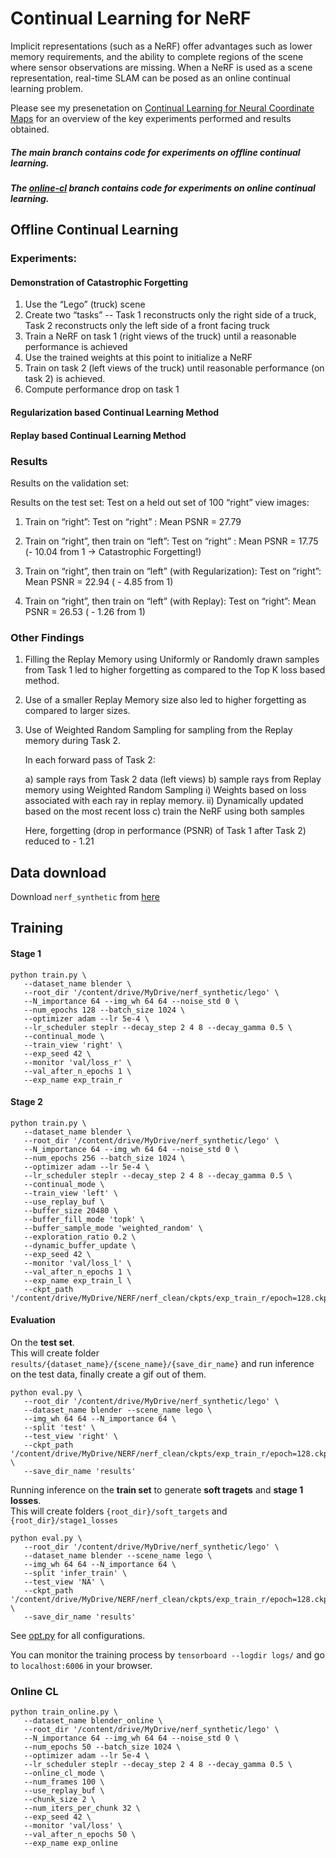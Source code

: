 # Continual Learning for NeRF

Implicit representations (such as a NeRF) offer advantages such as lower memory requirements, and the ability to complete regions of the scene where sensor observations are missing. When a NeRF is used as a scene representation, real-time SLAM can be posed as an online continual learning problem.

Please see my presenetation on [Continual Learning for Neural Coordinate Maps](https://docs.google.com/presentation/d/1av8o65LiR_aHS-C5FX1DwWEPWYWEDRdb3qYNT-qf0HM/edit#slide=id.gdd7c03a931_0_34) for an overview of the key experiments performed and results obtained.

##### The main branch contains code for experiments on offline continual learning.

##### The [online-cl](https://github.com/sreesai1412/NeRF-CL/tree/online-cl) branch contains code for experiments on online continual learning.

## Offline Continual Learning

### Experiments: 

#### Demonstration of Catastrophic Forgetting

1. Use the “Lego” (truck) scene
2. Create two “tasks” -- Task 1 reconstructs only the right side of a truck, Task 2 reconstructs only  the left side of a front facing truck
3. Train a NeRF  on task 1 (right views of the truck) until a reasonable performance is achieved
4. Use the trained weights at this point to initialize a NeRF
5. Train on task 2 (left views of the truck) until reasonable performance (on task 2) is achieved.
6. Compute performance  drop on task 1

#### Regularization based Continual Learning Method

#### Replay based Continual Learning Method

### Results

Results on the validation set:

Results on the test set:
Test on a held out set of 100 “right” view images:
1. Train on “right”: 
   Test on  “right” : Mean PSNR = 27.79

2. Train on “right”, then train on “left”: 
   Test on  “right” : Mean PSNR = 17.75 (- 10.04 from 1 → Catastrophic Forgetting!)

3. Train on “right”, then train on “left” (with Regularization):
   Test on “right”:  Mean PSNR = 22.94  ( - 4.85 from 1)

4. Train on “right”, then train on “left” (with Replay):
   Test on “right”:  Mean PSNR = 26.53  ( - 1.26 from 1)

### Other Findings

1. Filling the Replay Memory using Uniformly or Randomly drawn samples from Task 1 led to higher forgetting as compared to the Top K loss based method.
2. Use of a smaller Replay Memory size also led to higher forgetting as compared to larger sizes.
3. Use of Weighted Random Sampling for sampling from the Replay memory during Task 2.
 
   In each forward pass of Task 2:

      a) sample rays from Task 2 data (left views)
      b) sample rays from Replay memory using Weighted Random Sampling
         i) Weights based on loss associated with each ray in replay memory.
         ii) Dynamically updated based on the most recent loss 
      c) train the NeRF using both samples 

	Here, forgetting (drop in performance (PSNR) of  Task 1 after Task 2) reduced to - 1.21

## Data download

Download `nerf_synthetic` from [here](https://drive.google.com/drive/folders/128yBriW1IG_3NJ5Rp7APSTZsJqdJdfc1)

## Training

#### Stage 1

```
python train.py \
   --dataset_name blender \
   --root_dir '/content/drive/MyDrive/nerf_synthetic/lego' \
   --N_importance 64 --img_wh 64 64 --noise_std 0 \
   --num_epochs 128 --batch_size 1024 \
   --optimizer adam --lr 5e-4 \
   --lr_scheduler steplr --decay_step 2 4 8 --decay_gamma 0.5 \
   --continual_mode \
   --train_view 'right' \
   --exp_seed 42 \
   --monitor 'val/loss_r' \
   --val_after_n_epochs 1 \
   --exp_name exp_train_r
```

#### Stage 2

```
python train.py \
   --dataset_name blender \
   --root_dir '/content/drive/MyDrive/nerf_synthetic/lego' \
   --N_importance 64 --img_wh 64 64 --noise_std 0 \
   --num_epochs 256 --batch_size 1024 \
   --optimizer adam --lr 5e-4 \
   --lr_scheduler steplr --decay_step 2 4 8 --decay_gamma 0.5 \
   --continual_mode \
   --train_view 'left' \
   --use_replay_buf \
   --buffer_size 20480 \
   --buffer_fill_mode 'topk' \
   --buffer_sample_mode 'weighted_random' \
   --exploration_ratio 0.2 \
   --dynamic_buffer_update \
   --exp_seed 42 \
   --monitor 'val/loss_l' \
   --val_after_n_epochs 1 \
   --exp_name exp_train_l \
   --ckpt_path '/content/drive/MyDrive/NERF/nerf_clean/ckpts/exp_train_r/epoch=128.ckpt'
```

#### Evaluation

On the **test set**.\
This will create folder `results/{dataset_name}/{scene_name}/{save_dir_name}` and run inference on the test data, finally create a gif out of them.
```
python eval.py \
   --root_dir '/content/drive/MyDrive/nerf_synthetic/lego' \
   --dataset_name blender --scene_name lego \
   --img_wh 64 64 --N_importance 64 \
   --split 'test' \
   --test_view 'right' \
   --ckpt_path '/content/drive/MyDrive/NERF/nerf_clean/ckpts/exp_train_r/epoch=128.ckpt' \
   --save_dir_name 'results'
```

Running inference on the **train set** to generate **soft tragets** and **stage 1 losses**.\
This will create folders `{root_dir}/soft_targets` and `{root_dir}/stage1_losses`
```
python eval.py \
   --root_dir '/content/drive/MyDrive/nerf_synthetic/lego' \
   --dataset_name blender --scene_name lego \
   --img_wh 64 64 --N_importance 64 \
   --split 'infer_train' \
   --test_view 'NA' \
   --ckpt_path '/content/drive/MyDrive/NERF/nerf_clean/ckpts/exp_train_r/epoch=128.ckpt' \
   --save_dir_name 'results'
```

See [opt.py](opt.py) for all configurations.

You can monitor the training process by `tensorboard --logdir logs/` and go to `localhost:6006` in your browser.

### Online CL 

```
python train_online.py \
   --dataset_name blender_online \
   --root_dir '/content/drive/MyDrive/nerf_synthetic/lego' \
   --N_importance 64 --img_wh 64 64 --noise_std 0 \
   --num_epochs 50 --batch_size 1024 \
   --optimizer adam --lr 5e-4 \
   --lr_scheduler steplr --decay_step 2 4 8 --decay_gamma 0.5 \
   --online_cl_mode \
   --num_frames 100 \
   --use_replay_buf \
   --chunk_size 2 \
   --num_iters_per_chunk 32 \
   --exp_seed 42 \
   --monitor 'val/loss' \
   --val_after_n_epochs 50 \
   --exp_name exp_online
```
